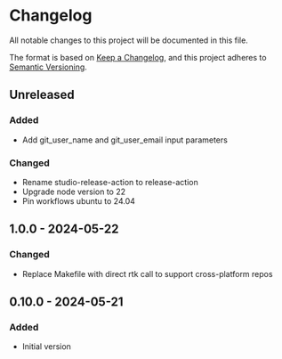 # Changelog

All notable changes to this project will be documented in this file.

The format is based on [Keep a Changelog](https://keepachangelog.com/en/1.0.0/),
and this project adheres to [Semantic Versioning](https://semver.org/spec/v2.0.0.html).

## Unreleased

### Added
- Add git_user_name and git_user_email input parameters

### Changed
- Rename studio-release-action to release-action
- Upgrade node version to 22
- Pin workflows ubuntu to 24.04

## 1.0.0 - 2024-05-22
### Changed
- Replace Makefile with direct rtk call to support cross-platform repos

## 0.10.0 - 2024-05-21
### Added
- Initial version
